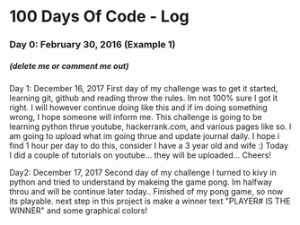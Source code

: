 # 100 Days Of Code - Log

### Day 0: February 30, 2016 (Example 1)
##### (delete me or comment me out)

Day 1: December 16, 2017
First day of my challenge was to get it started, learning git, github and reading throw the rules. Im not 100% sure I got it right.
I will however continue doing like this and if im doing something wrong, I hope someone will inform me.
This challenge is going to be learning python thrue youtube, hackerrank.com, and various pages like so. I am going to upload what im going thrue and update journal daily. I hope i find 1 hour per day to do this, consider I have a 3 year old and wife :)
Today I did a couple of tutorials on youtube... they will be uploaded...
Cheers!

Day2: December 17, 2017
Second day of my challenge I turned to kivy in python and tried to understand by makeing the game pong.
Im halfway throu and will be continue later today..
Finished of my pong game, so now its playable. next step in this project is make a winner text "PLAYER# IS THE WINNER" and some graphical colors!
